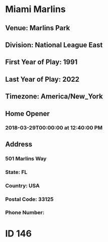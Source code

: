 # Miami Marlins
## Venue: Marlins Park
## Division: National League East
## First Year of Play: 1991
## Last Year of Play: 2022
## Timezone: America/New_York
## Home Opener
### 2018-03-29T00:00:00 at 12:40:00 PM
## Address
### 501 Marlins Way
### State: FL
### Country: USA
### Postal Code: 33125
### Phone Number: 
# ID 146